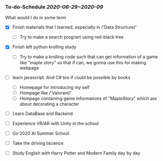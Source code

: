 ### To-do-Schedule *2020-06-29~2020-09*
What would I do in some term

 * [X] Finish materials that I learned, especially in /'Data Structure/'
     * [ ] Try to make a search program using red-black tree
 * [X] Finish left python krolling study
     * [ ] Try to make a krolling code such that can get information of a game like "maple story" so that if can, we gonna use this for making webpage
 * [ ] learn javascript. And C# too if could be possible by books
      * [ ] Homepage for introducing my self
      * [ ] Hompage like /'Valorant/'
      * [ ] Hompage containing game informations of "MapleStory" which are about decorating a character 
 * [ ] Learn DataBase and Backend
 * [ ] Experience VR/AR with Unity in the school
 * [ ] Go 2020 AI Summer School
 * [ ] Take the driving liscence
 * [ ] Study English with Harry Potter and Modern Family day by day
 
  
